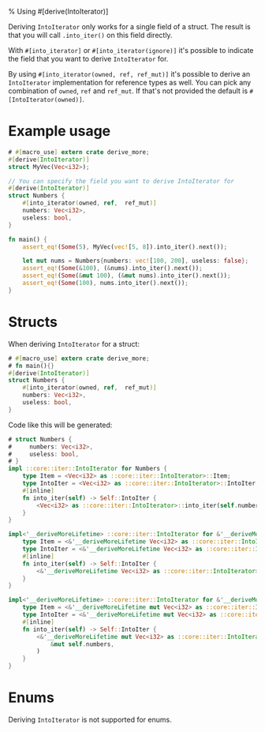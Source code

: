 % Using #[derive(IntoIterator)]

Deriving `IntoIterator` only works for a single field of a struct.
The result is that you will call `.into_iter()` on this field directly.

With `#[into_iterator]` or `#[into_iterator(ignore)]` it's possible to indicate
the field that you want to derive `IntoIterator` for.

By using `#[into_iterator(owned, ref, ref_mut)]` it's possible to derive an
`IntoIterator` implementation for reference types as well.
You can pick any combination of `owned`, `ref` and `ref_mut`.
If that's not provided the default is `#[IntoIterator(owned)]`.

# Example usage

```rust
# #[macro_use] extern crate derive_more;
#[derive(IntoIterator)]
struct MyVec(Vec<i32>);

// You can specify the field you want to derive IntoIterator for
#[derive(IntoIterator)]
struct Numbers {
    #[into_iterator(owned, ref,  ref_mut)]
    numbers: Vec<i32>,
    useless: bool,
}

fn main() {
    assert_eq!(Some(5), MyVec(vec![5, 8]).into_iter().next());

    let mut nums = Numbers{numbers: vec![100, 200], useless: false};
    assert_eq!(Some(&100), (&nums).into_iter().next());
    assert_eq!(Some(&mut 100), (&mut nums).into_iter().next());
    assert_eq!(Some(100), nums.into_iter().next());
}
```

# Structs

When deriving `IntoIterator` for a struct:

```rust
# #[macro_use] extern crate derive_more;
# fn main(){}
#[derive(IntoIterator)]
struct Numbers {
    #[into_iterator(owned, ref,  ref_mut)]
    numbers: Vec<i32>,
    useless: bool,
}
```

Code like this will be generated:

```rust
# struct Numbers {
#     numbers: Vec<i32>,
#     useless: bool,
# }
impl ::core::iter::IntoIterator for Numbers {
    type Item = <Vec<i32> as ::core::iter::IntoIterator>::Item;
    type IntoIter = <Vec<i32> as ::core::iter::IntoIterator>::IntoIter;
    #[inline]
    fn into_iter(self) -> Self::IntoIter {
        <Vec<i32> as ::core::iter::IntoIterator>::into_iter(self.numbers)
    }
}

impl<'__deriveMoreLifetime> ::core::iter::IntoIterator for &'__deriveMoreLifetime Numbers {
    type Item = <&'__deriveMoreLifetime Vec<i32> as ::core::iter::IntoIterator>::Item;
    type IntoIter = <&'__deriveMoreLifetime Vec<i32> as ::core::iter::IntoIterator>::IntoIter;
    #[inline]
    fn into_iter(self) -> Self::IntoIter {
        <&'__deriveMoreLifetime Vec<i32> as ::core::iter::IntoIterator>::into_iter(&self.numbers)
    }
}

impl<'__deriveMoreLifetime> ::core::iter::IntoIterator for &'__deriveMoreLifetime mut Numbers {
    type Item = <&'__deriveMoreLifetime mut Vec<i32> as ::core::iter::IntoIterator>::Item;
    type IntoIter = <&'__deriveMoreLifetime mut Vec<i32> as ::core::iter::IntoIterator>::IntoIter;
    #[inline]
    fn into_iter(self) -> Self::IntoIter {
        <&'__deriveMoreLifetime mut Vec<i32> as ::core::iter::IntoIterator>::into_iter(
            &mut self.numbers,
        )
    }
}
```

# Enums

Deriving `IntoIterator` is not supported for enums.
